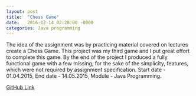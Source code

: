 ```yaml
---
layout: post
title:  "Chess Game"
date:   2016-12-14 02:28:00 -0000
categories: Java programming
---
```

The idea of the assignment was by practicing material covered on lectures  create a Chess Game. This project was my third game and I put great effort to complete this game. By the end of the project I produced a fully functional game with a few missing, for the sake of the simplicity,  features, which were not required by assignment specification.
Start date - 01.04.2015, End date - 14.05.2015,
Module - Java Programming.

[GitHub Link][link-to]

[link-to]: https://github.com/MikhailMS/ChessGame
